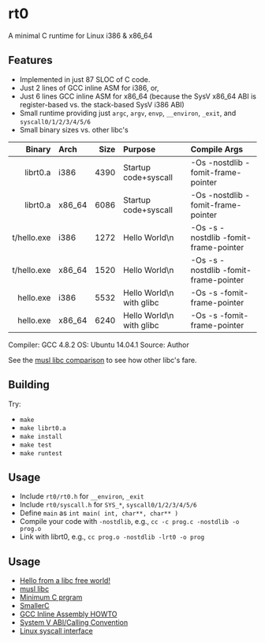 # rt0
A minimal C runtime for Linux i386 &amp; x86_64

## Features
* Implemented in just 87 SLOC of C code.
* Just 2 lines of GCC inline ASM for i386, or,
* Just 6 lines GCC inline ASM for x86_64 (because the SysV x86_64 ABI is register-based vs. the stack-based SysV i386 ABI)
* Small runtime providing just `argc`, `argv`, `envp`, `__environ`, `_exit`, and `syscall0/1/2/3/4/5/6`
* Small binary sizes vs. other libc's

| Binary      | Arch   | Size | Purpose                  | Compile Args                          |
-------------:|:-------|-----:|:-------------------------|:--------------------------------------|
| librt0.a    | i386   | 4390 | Startup code+syscall     | -Os -nostdlib -fomit-frame-pointer    |
| librt0.a    | x86_64 | 6086 | Startup code+syscall     | -Os -nostdlib -fomit-frame-pointer    |
| t/hello.exe | i386   | 1272 | Hello World\n            | -Os -s -nostdlib -fomit-frame-pointer |
| t/hello.exe | x86_64 | 1520 | Hello World\n            | -Os -s -nostdlib -fomit-frame-pointer |
| hello.exe   | i386   | 5532 | Hello World\n with glibc | -Os -s -fomit-frame-pointer           |
| hello.exe   | x86_64 | 6240 | Hello World\n with glibc | -Os -s -fomit-frame-pointer           |

Compiler: GCC 4.8.2
OS: Ubuntu 14.04.1
Source: Author

See the [musl libc comparison][0] to see how other libc's fare.

## Building
Try:
* `make`
* `make librt0.a`
* `make install`
* `make test`
* `make runtest`

## Usage
* Include `rt0/rt0.h` for `__environ`, `_exit`
* Include `rt0/syscall.h` for `SYS_*`, `syscall0/1/2/3/4/5/6`
* Define `main` as `int main( int, char**, char** )`
* Compile your code with `-nostdlib`, e.g., `cc -c prog.c -nostdlib -o prog.o`
* Link with librt0, e.g., `cc prog.o -nostdlib -lrt0 -o prog`

## Usage
* [Hello from a libc free world!][1]
* [musl libc][2]
* [Minimum C prgram][3]
* [SmallerC][4]
* [GCC Inline Assembly HOWTO][5]
* [System V ABI/Calling Convention][6]
* [Linux syscall interface][7]


[0]: http://www.etalabs.net/compare_libcs.html
[1]: https://blogs.oracle.com/ksplice/entry/hello_from_a_libc_free
[2]: http://git.musl-libc.org/cgit/musl/tree/
[3]: http://www.erik-n.net/studies/linux_boot_c/linux_boot_c.pdf
[4]: https://github.com/alexfru/SmallerC/blob/master/
[5]: http://www.ibiblio.org/gferg/ldp/GCC-Inline-Assembly-HOWTO.html
[6]: http://wiki.osdev.org/System_V_ABI#Calling_Convention
[7]: http://en.wikibooks.org/wiki/X86_Assembly/Interfacing_with_Linux#Making_a_syscall

